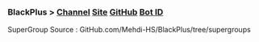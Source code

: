 
### BlackPlus > [Channel](https://telegram.me/black_ch) [Site](BlackPlus.ir) [GitHub](https://GitHub.com/Mehdi-HS/BlackPlus/tree/supergroups) [Bot ID](https;//telegram.me/blackplus)



SuperGroup Source : GitHub.com/Mehdi-HS/BlackPlus/tree/supergroups

